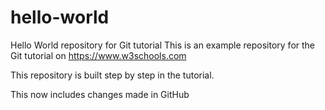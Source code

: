 # hello-world
Hello World repository for Git tutorial
This is an example repository for the Git tutorial on https://www.w3schools.com

This repository is built step by step in the tutorial.

This now includes changes made in GitHub
